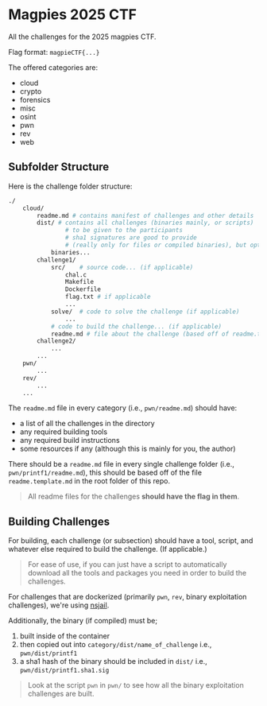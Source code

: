 # Magpies 2025 CTF

All the challenges for the 2025 magpies CTF.

Flag format: `magpieCTF{...}`

The offered categories are:

- cloud
- crypto
- forensics
- misc
- osint
- pwn
- rev
- web

## Subfolder Structure

Here is the challenge folder structure:

```sh
./
    cloud/
        readme.md # contains manifest of challenges and other details
        dist/ # contains all challenges (binaries mainly, or scripts)
                # to be given to the participants
                # sha1 signatures are good to provide
                # (really only for files or compiled binaries), but optional
            binaries...
        challenge1/
            src/    # source code... (if applicable)
                chal.c
                Makefile
                Dockerfile
                flag.txt # if applicable
                ...
            solve/  # code to solve the challenge (if applicable)
                ...
            # code to build the challenge... (if applicable)
            readme.md # file about the challenge (based off of readme.template.md)
        challenge2/
            ...
        ...
    pwn/
        ...
    rev/
        ...
    ...
```

The `readme.md` file in every category (i.e., `pwn/readme.md`) should have:

- a list of all the challenges in the directory
- any required building tools
- any required build instructions
- some resources if any (although this is mainly for you, the author)

There should be a `readme.md` file in every single challenge folder (i.e., `pwn/printf1/readme.md`),
this should be based off of the file `readme.template.md` in the root folder of this repo.

>All readme files for the challenges **should have the flag in them**.

## Building Challenges

For building, each challenge (or subsection) should have a tool, script, and
whatever else required to build the challenge. (If applicable.)

>For ease of use, if you can just have a script to automatically download
>all the tools and packages you need in order to build the challenges.

For challenges that are dockerized (primarily `pwn`, `rev`, binary exploitation challenges), we're using [nsjail](https://github.com/google/nsjail).

Additionally, the binary (if compiled) must be;

1. built inside of the container
2. then copied out into `category/dist/name_of_challenge` i.e., `pwn/dist/printf1`
3. a sha1 hash of the binary should be included in `dist/` i.e., `pwn/dist/printf1.sha1.sig`

>Look at the script `pwn` in `pwn/` to see how all the binary exploitation
>challenges are built.

